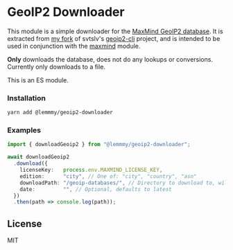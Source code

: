 # GeoIP2 Downloader

This module is a simple downloader for the [MaxMind GeoIP2 database](https://www.maxmind.com/en/geoip-demo). It is
extracted from [my fork](https://github.com/Lemmmy/geoip2-cli) of svtslv's
[geoip2-cli](https://github.com/svtslv/geoip2-cli) project, and is intended to be used in conjunction with the
[maxmind](https://www.npmjs.com/package/maxmind) module.

**Only** downloads the database, does not do any lookups or conversions. Currently only downloads to a file.

This is an ES module.

### Installation

```bash
yarn add @lemmmy/geoip2-downloader
```

### Examples

```ts
import { downloadGeoip2 } from "@lemmmy/geoip2-downloader";

await downloadGeoip2
  .download({
    licenseKey:   process.env.MAXMIND_LICENSE_KEY,
    edition:      "city", // One of: "city", "country", "asn"
    downloadPath: "/geoip-databases/", // Directory to download to, will be created with mkdirp
    date:         "", // Optional, defaults to latest
  })
  .then(path => console.log(path));
```

## License

MIT
